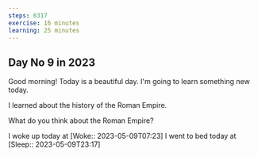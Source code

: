 ```yaml
---
steps: 6317
exercise: 16 minutes
learning: 25 minutes
---
```

## Day No 9 in 2023
Good morning! Today is a beautiful day.
I'm going to learn something new today.

I learned about the history of the Roman Empire.

What do you think about the Roman Empire?

I woke up today at [Woke:: 2023-05-09T07:23]
I went to bed today at [Sleep:: 2023-05-09T23:17]
